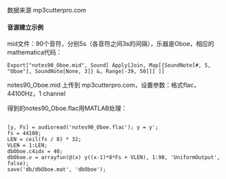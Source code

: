 数据来源 mp3cutterpro.com

#### 音源建立示例

mid文件：90个音符，分别5s（各音符之间3s的间隔），乐器是Oboe，相应的mathematica代码：

```{mathematica}
Export["notes90_Oboe.mid", Sound[ Apply[Join, Map[{SoundNote[#, 5, "Oboe"], SoundNote[None, 3]} &, Range[-39, 50]]] ]]
```
notes90_Oboe.mid 上传到 mp3cutterpro.com，设置参数：格式flac，44100Hz，1 channel

得到的notes90_Oboe.flac用MATLAB处理：

```{matlab}

[y, Fs] = audioread('notes90_Oboe.flac'); y = y';
fs = 44100;
LEN = ceil(fs / 8) * 32;
VLEN = 1:LEN;
dbOboe.c4idx = 40;
dbOboe.v = arrayfun(@(x) y((x-1)*8*Fs + VLEN), 1:90, 'UniformOutput', false); 
save('db/dbOboe.mat', 'dbOboe');

```
